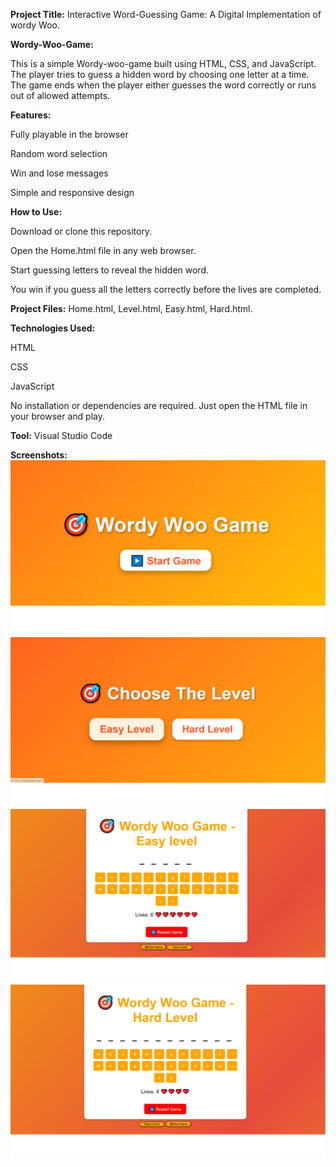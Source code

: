 **Project Title:** Interactive Word-Guessing Game: A Digital Implementation of wordy Woo.

**Wordy-Woo-Game:**

This is a simple Wordy-woo-game built using HTML, CSS, and JavaScript. The player tries to guess a hidden word by choosing one letter at a time. The game ends when the player either guesses the word correctly or runs out of allowed attempts.

**Features:**

Fully playable in the browser

Random word selection

Win and lose messages

Simple and responsive design

**How to Use:**

Download or clone this repository.

Open the Home.html file in any web browser.

Start guessing letters to reveal the hidden word.

You win if you guess all the letters correctly before the lives are completed.

**Project Files:**
Home.html,
Level.html,
Easy.html,
Hard.html.

**Technologies Used:**

HTML

CSS

JavaScript

No installation or dependencies are required. Just open the HTML file in your browser and play.

**Tool:**
Visual Studio Code

**Screenshots:**
![Homepage](home.png)
![Levels](Level.png)
![Easylevel](easy.png)
![Hardlevel](hard.png)
